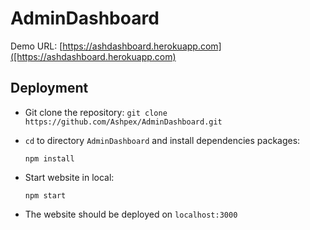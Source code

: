 # AdminDashboard

Demo URL: [https://ashdashboard.herokuapp.com]([https://ashdashboard.herokuapp.com)

## Deployment

- Git clone the repository:
  ```git clone https://github.com/Ashpex/AdminDashboard.git```

- `cd` to directory `AdminDashboard` and install dependencies packages:

  ```npm install```

- Start website in local:
  
  ```npm start```

- The website should be deployed on `localhost:3000`

